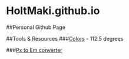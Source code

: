 HoltMaki.github.io
===========================

##Personal Github Page

##Tools & Resources
###[Colors](http://www.perbang.dk/rgb/9F00FF/) - 112.5 degrees

###[Px to Em converter](http://pxtoem.com/)
